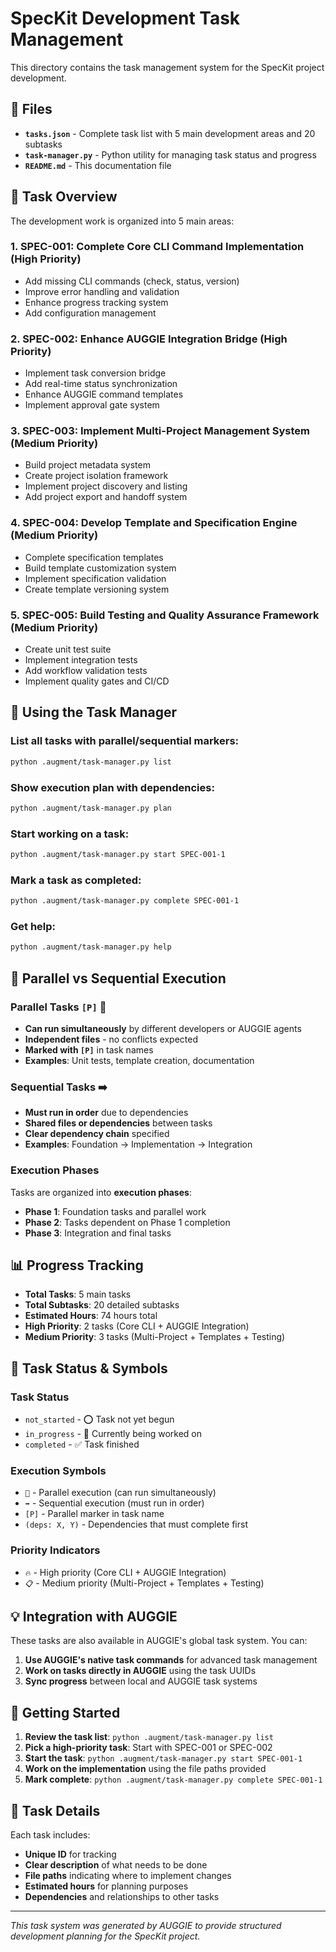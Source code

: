 # SpecKit Development Task Management

This directory contains the task management system for the SpecKit project development.

## 📁 Files

- **`tasks.json`** - Complete task list with 5 main development areas and 20 subtasks
- **`task-manager.py`** - Python utility for managing task status and progress
- **`README.md`** - This documentation file

## 🎯 Task Overview

The development work is organized into 5 main areas:

### 1. **SPEC-001: Complete Core CLI Command Implementation** (High Priority)
- Add missing CLI commands (check, status, version)
- Improve error handling and validation  
- Enhance progress tracking system
- Add configuration management

### 2. **SPEC-002: Enhance AUGGIE Integration Bridge** (High Priority)
- Implement task conversion bridge
- Add real-time status synchronization
- Enhance AUGGIE command templates
- Implement approval gate system

### 3. **SPEC-003: Implement Multi-Project Management System** (Medium Priority)
- Build project metadata system
- Create project isolation framework
- Implement project discovery and listing
- Add project export and handoff system

### 4. **SPEC-004: Develop Template and Specification Engine** (Medium Priority)
- Complete specification templates
- Build template customization system
- Implement specification validation
- Create template versioning system

### 5. **SPEC-005: Build Testing and Quality Assurance Framework** (Medium Priority)
- Create unit test suite
- Implement integration tests
- Add workflow validation tests
- Implement quality gates and CI/CD

## 🚀 Using the Task Manager

### List all tasks with parallel/sequential markers:
```bash
python .augment/task-manager.py list
```

### Show execution plan with dependencies:
```bash
python .augment/task-manager.py plan
```

### Start working on a task:
```bash
python .augment/task-manager.py start SPEC-001-1
```

### Mark a task as completed:
```bash
python .augment/task-manager.py complete SPEC-001-1
```

### Get help:
```bash
python .augment/task-manager.py help
```

## 🔀 Parallel vs Sequential Execution

### Parallel Tasks `[P]` 🔀
- **Can run simultaneously** by different developers or AUGGIE agents
- **Independent files** - no conflicts expected
- **Marked with `[P]`** in task names
- **Examples**: Unit tests, template creation, documentation

### Sequential Tasks ➡️
- **Must run in order** due to dependencies
- **Shared files or dependencies** between tasks
- **Clear dependency chain** specified
- **Examples**: Foundation → Implementation → Integration

### Execution Phases
Tasks are organized into **execution phases**:
- **Phase 1**: Foundation tasks and parallel work
- **Phase 2**: Tasks dependent on Phase 1 completion
- **Phase 3**: Integration and final tasks

## 📊 Progress Tracking

- **Total Tasks**: 5 main tasks
- **Total Subtasks**: 20 detailed subtasks  
- **Estimated Hours**: 74 hours total
- **High Priority**: 2 tasks (Core CLI + AUGGIE Integration)
- **Medium Priority**: 3 tasks (Multi-Project + Templates + Testing)

## 🔄 Task Status & Symbols

### Task Status
- `not_started` - ⭕ Task not yet begun
- `in_progress` - 🔄 Currently being worked on
- `completed` - ✅ Task finished

### Execution Symbols
- `🔀` - Parallel execution (can run simultaneously)
- `➡️` - Sequential execution (must run in order)
- `[P]` - Parallel marker in task name
- `(deps: X, Y)` - Dependencies that must complete first

### Priority Indicators
- `🔥` - High priority (Core CLI + AUGGIE Integration)
- `📋` - Medium priority (Multi-Project + Templates + Testing)

## 💡 Integration with AUGGIE

These tasks are also available in AUGGIE's global task system. You can:

1. **Use AUGGIE's native task commands** for advanced task management
2. **Work on tasks directly in AUGGIE** using the task UUIDs
3. **Sync progress** between local and AUGGIE task systems

## 🎯 Getting Started

1. **Review the task list**: `python .augment/task-manager.py list`
2. **Pick a high-priority task**: Start with SPEC-001 or SPEC-002
3. **Start the task**: `python .augment/task-manager.py start SPEC-001-1`
4. **Work on the implementation** using the file paths provided
5. **Mark complete**: `python .augment/task-manager.py complete SPEC-001-1`

## 📝 Task Details

Each task includes:
- **Unique ID** for tracking
- **Clear description** of what needs to be done
- **File paths** indicating where to implement changes
- **Estimated hours** for planning purposes
- **Dependencies** and relationships to other tasks

---

*This task system was generated by AUGGIE to provide structured development planning for the SpecKit project.*
